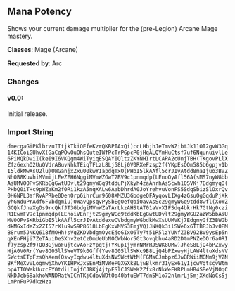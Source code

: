 ## Mana Potency

Shows your current damage multiplier for the (pre-Legion) Arcane Mage mastery.

**Classes**: Mage (Arcane)

**Requested by**: Arc

### Changes

#### v0.0:

Initial release.

### Import String

`dmecgaGiPKlbrzuIItjkTkiOEfeKzrQKBPIAxQi)ccLHbjhJeTmvWZibtJk11OI2gvW3Gq14KICoiGUhvX(GaCqPOwOuOhsQuteIWfPcTrPGpcP0jHqALQYmHuCtsf7uf6NqunuivlLe6PiMQkDviI(keI9I6VKQgm4WiTyiqESQAYIQltzZKYNHIrtLCAPA2cUnjTBH(TKgovPLlXZfz6exhQ2UuQVdrA8uvNhkTEiqTFLzL8Lj58Lj0V0RXeFzsp2f(YKpEsQQm585b6gpjv1bI5ldkMwXsU2lu)0WGanjxZxu00kwY1apdqTxO(PHbI5lkAAfl5crJIvAtdd8ma1juo3BVZNhOB8KuvhiMVmijLEeZEH6NggiMVmWZGwT2BV9c1pnmqdp(LEnoOyAfl56A(sMS7nyWGbbAsUMVOOPvSKRbEgGwtUDvlt29gmyWGq9tdduPjXkyh4zaAnrhAsScwh10SVKj7EdgmyqO(PHbQ0iTHc9pWZaKm2f0Ri1kzA5nqXALw6AabDhrdA0JoYrehvuVonFS5SdqSbizSlOxrQv0H6NPL3afRvAPRbe0DenOrp6ihrCur9608XMZU3GbdgeQFAyqovLIXg4zGsuOgGqduPjXkyhGWduPrAdf6FVbdgmiu)0WavQpsqvPySbEgOefQbi0avAsSc29gmyWGq9tdd8wfl(XoWZGCQkfJnaXgOs9rcQkfJT3GbdgiMVmWZaTArLkzAHStAT01aVvXIFSdq4bkrHk7GtNg0cziR1EwmFV9c1pnmqdp(LEnoiVEnFjt29gmyWGq9tddKbEgGwtUDvlt29gmyWGU2azW5bbAsUMVOOPvSKRbiGbI5lkAAfl5crJIvAtddexwCVbdgmyWGbdkMwXsUUMVKj7EdgmyGfZ3BWGbdkMGxIdeZx2ZI57rXlu9wS9P8618LbEgKxVMVS3EmjVQ)JNKQk3ilSWe6x6TTBPJbJv0PMB8rum5JNKQ618fMOHh)sVgZKDVbdgmOycEjoGIxO6Ty7t51R5lzYUNfZ3BV92BV9ysEp5nqXEnFHji7ZeTAuiDeSXhv2etCzDmUeUbNOCWbNor5Gt3ovqbhu4aRD2DtmPNZeDOr6a0RIf)yzsp2f9)QQ3GjwoFujtcvAoFzYpqtj(YKupIjymrNMrRJSWK8UMw)JheS8LjQ4bPZxwyHjA0V0Rr(Yev8G05llSWeVT9k0Gff(Yev8G05llSWKc9B8LjQ4bPZxwyHjLAW4ltuXdsNVSWctsETpFzsQhXem(OswyIqdwu4ltuXdsNVSWctWtM(FGMsCJmbpz6JwBRWiiMGNm9jV2NBKfMeXvVLogmwjXhvYKIHPxJxSEnMiMVWeP0XGXk8LjwBlkmr31yEx61yIjcwVgtscvWtmbpATTOWekUuzcEY0tdiLInjfCJBKj4jtpESlCJSWeK2Zfx8rNkWeFKRPLmHB4SBeVjNOqCNkDJcb68akhoWANDRatWICnTKjCdovWDtOo40bfuEWT7dn5M1o72nlmrLj5mjXKdNoCs5jLmPnFuP7dkzHza`
